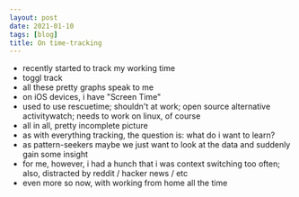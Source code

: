 ```yaml
---
layout: post
date: 2021-01-10
tags: [blog]
title: On time-tracking
---
```


- recently started to track my working time
- toggl track
- all these pretty graphs speak to me
- on iOS devices, i have "Screen Time"
- used to use rescuetime; shouldn't at work; open source alternative activitywatch; needs to work on linux, of course
- all in all, pretty incomplete picture
- as with everything tracking, the question is: what do i want to learn?
- as pattern-seekers maybe we just want to look at the data and suddenly gain some insight
- for me, however, i had a hunch that i was context switching too often; also, distracted by reddit / hacker news / etc
- even more so now, with working from home all the time